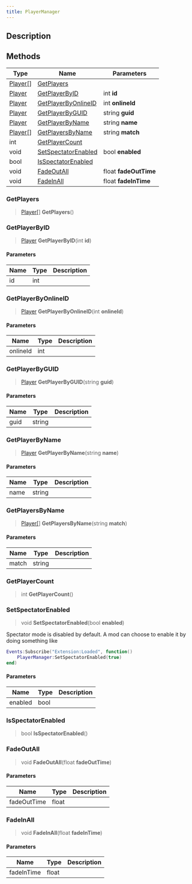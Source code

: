 ```yaml
---
title: PlayerManager
---
```

## Description

## Methods

| Type                                        | Name                                        | Parameters            |
| ------------------------------------------- | ------------------------------------------- | --------------------- |
| [Player\[](/vext/ref/server/class/player[])\] | [GetPlayers](#getplayers)                   |                       |
| [Player](/vext/ref/server/class/player)       | [GetPlayerByID](#getplayerbyid)             | int **id**            |
| [Player](/vext/ref/server/class/player)       | [GetPlayerByOnlineID](#getplayerbyonlineid) | int **onlineId**      |
| [Player](/vext/ref/server/class/player)       | [GetPlayerByGUID](#getplayerbyguid)         | string **guid**       |
| [Player](/vext/ref/server/class/player)       | [GetPlayerByName](#getplayerbyname)         | string **name**       |
| [Player\[](/vext/ref/server/class/player[])\] | [GetPlayersByName](#getplayersbyname)       | string **match**      |
| int                                         | [GetPlayerCount](#getplayercount)           |                       |
| void                                        | [SetSpectatorEnabled](#setspectatorenabled) | bool **enabled**      |
| bool                                        | [IsSpectatorEnabled](#isspectatorenabled)   |                       |
| void                                        | [FadeOutAll](#fadeoutall)                   | float **fadeOutTime** |
| void                                        | [FadeInAll](#fadeinall)                     | float **fadeInTime**  |

### GetPlayers

> [Player\[](/vext/ref/server/class/player[])\] **GetPlayers**()

### GetPlayerByID

> [Player](/vext/ref/server/class/player) **GetPlayerByID**(int **id**)

#### Parameters

| Name | Type | Description |
| ---- | ---- | ----------- |
| id   | int  |             |

### GetPlayerByOnlineID

> [Player](/vext/ref/server/class/player) **GetPlayerByOnlineID**(int **onlineId**)

#### Parameters

| Name     | Type | Description |
| -------- | ---- | ----------- |
| onlineId | int  |             |

### GetPlayerByGUID

> [Player](/vext/ref/server/class/player) **GetPlayerByGUID**(string **guid**)

#### Parameters

| Name | Type   | Description |
| ---- | ------ | ----------- |
| guid | string |             |

### GetPlayerByName

> [Player](/vext/ref/server/class/player) **GetPlayerByName**(string **name**)

#### Parameters

| Name | Type   | Description |
| ---- | ------ | ----------- |
| name | string |             |

### GetPlayersByName

> [Player\[](/vext/ref/server/class/player[])\] **GetPlayersByName**(string **match**)

#### Parameters

| Name  | Type   | Description |
| ----- | ------ | ----------- |
| match | string |             |

### GetPlayerCount

> int **GetPlayerCount**()

### SetSpectatorEnabled

> void **SetSpectatorEnabled**(bool **enabled**)

Spectator mode is disabled by default. A mod can choose to enable it by doing something like

``` lua
Events:Subscribe("Extension:Loaded", function()
    PlayerManager:SetSpectatorEnabled(true)
end)
```

#### Parameters

| Name    | Type | Description |
| ------- | ---- | ----------- |
| enabled | bool |             |

### IsSpectatorEnabled

> bool **IsSpectatorEnabled**()

### FadeOutAll

> void **FadeOutAll**(float **fadeOutTime**)

#### Parameters

| Name        | Type  | Description |
| ----------- | ----- | ----------- |
| fadeOutTime | float |             |

### FadeInAll

> void **FadeInAll**(float **fadeInTime**)

#### Parameters

| Name       | Type  | Description |
| ---------- | ----- | ----------- |
| fadeInTime | float |             |
